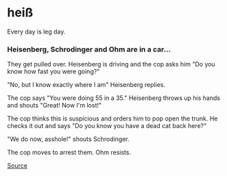 # heiß

Every day is leg day.

### Heisenberg, Schrodinger and Ohm are in a car...
They get pulled over. Heisenberg is driving and the cop asks him "Do you know how fast you were going?"

"No, but I know exactly where I am" Heisenberg replies.

The cop says "You were doing 55 in a 35." Heisenberg throws up his hands and shouts "Great! Now I'm lost!"

The cop thinks this is suspicious and orders him to pop open the trunk. He checks it out and says "Do you know you have a dead cat back here?"

"We do now, asshole!" shouts Schrodinger.

The cop moves to arrest them. Ohm resists.

[Source](https://www.reddit.com/r/Jokes/comments/2tm2ub/heisenberg_schrodinger_and_ohm_are_in_a_car/)
